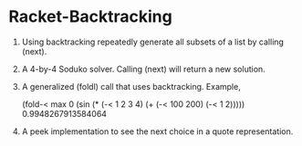 # Racket-Backtracking

1. Using backtracking repeatedly generate all subsets of a list by calling (next).

2. A 4-by-4 Soduko solver. Calling (next) will return a new solution. 

3. A generalized (foldl) call that uses backtracking. Example,

    (fold-< max 0 (sin (* (-< 1 2 3 4) (+ (-< 100 200) (-< 1 2)))))
    0.9948267913584064
    
4. A peek implementation to see the next choice in a quote representation. 
